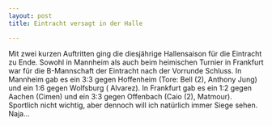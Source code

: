 ```yaml
---
layout: post
title: Eintracht versagt in der Halle

---
```


Mit zwei kurzen Auftritten ging die diesjährige Hallensaison für die Eintracht zu Ende. Sowohl in Mannheim als auch beim heimischen Turnier in Frankfurt war für die B-Mannschaft der Eintracht nach der Vorrunde Schluss. In Mannheim gab es ein 3:3 gegen Hoffenheim (Tore: Bell (2), Anthony Jung) und ein 1:6 gegen Wolfsburg ( Alvarez). In Frankfurt gab es ein 1:2 gegen Aachen (Cimen) und ein 3:3 gegen Offenbach (Caio (2), Matmour). Sportlich nicht wichtig, aber dennoch will ich natürlich immer Siege sehen. Naja...


